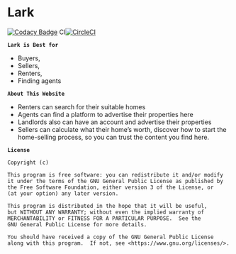# Lark

[![Codacy Badge](https://api.codacy.com/project/badge/Grade/f9eb02efc2d74546a97a32f5cc279318)](https://app.codacy.com/manual/Mfuon2/vidu?utm_source=github.com&utm_medium=referral&utm_content=Mfuon2/vidu&utm_campaign=Badge_Grade_Dashboard)
CI[![CircleCI](https://circleci.com/gh/Mfuon2/vidu.svg?style=svg)](https://circleci.com/gh/Mfuon2/vidu)

**```Lark is Best for ```**

- Buyers, 
- Sellers, 
- Renters, 
- Finding agents

**```About This Website ```**
- Renters can search for their suitable homes
- Agents can find a platform to advertise their properties here
- Landlords also can have an account and advertise their properties
- Sellers can calculate what their home’s worth, discover how to start the home-selling process, so you can trust the content you find here.


**``License``**

    Copyright (c) 

    This program is free software: you can redistribute it and/or modify
    it under the terms of the GNU General Public License as published by
    the Free Software Foundation, either version 3 of the License, or
    (at your option) any later version.

    This program is distributed in the hope that it will be useful,
    but WITHOUT ANY WARRANTY; without even the implied warranty of
    MERCHANTABILITY or FITNESS FOR A PARTICULAR PURPOSE.  See the
    GNU General Public License for more details.

    You should have received a copy of the GNU General Public License
    along with this program.  If not, see <https://www.gnu.org/licenses/>.
